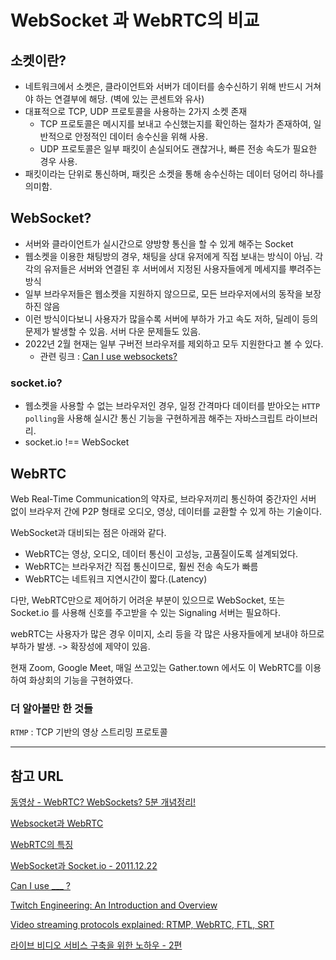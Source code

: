 # WebSocket 과 WebRTC의 비교

## 소켓이란?

- 네트워크에서 소켓은, 클라이언트와 서버가 데이터를 송수신하기 위해 반드시 거쳐야 하는 연결부에 해당. (벽에 있는 콘센트와 유사)
- 대표적으로 TCP, UDP 프로토콜을 사용하는 2가지 소켓 존재
  - TCP 프로토콜은 메시지를 보내고 수신했는지를 확인하는 절차가 존재하여, 일반적으로 안정적인 데이터 송수신을 위해 사용.
  - UDP 프로토콜은 일부 패킷이 손실되어도 괜찮거나, 빠른 전송 속도가 필요한 경우 사용.
- 패킷이라는 단위로 통신하며, 패킷은 소켓을 통해 송수신하는 데이터 덩어리 하나를 의미함.

## WebSocket?

- 서버와 클라이언트가 실시간으로 양방향 통신을 할 수 있게 해주는 Socket
- 웹소켓을 이용한 채팅방의 경우, 채팅을 상대 유저에게 직접 보내는 방식이 아님. 각각의 유저들은 서버와 연결된 후 서버에서 지정된 사용자들에게 메세지를 뿌려주는 방식
- 일부 브라우저들은 웹소켓을 지원하지 않으므로, 모든 브라우저에서의 동작을 보장하진 않음
- 이런 방식이다보니 사용자가 많을수록 서버에 부하가 가고 속도 저하, 딜레이 등의 문제가 발생할 수 있음. 서버 다운 문제들도 있음.
- 2022년 2월 현재는 일부 구버전 브라우저를 제외하고 모두 지원한다고 볼 수 있다. 
  - 관련 링크 : [Can I use websockets?](https://caniuse.com/?search=web%20sockets)

### socket.io?
- 웹소켓을 사용할 수 없는 브라우저인 경우, 일정 간격마다 데이터를 받아오는 `HTTP polling`을 사용해 실시간 통신 기능을 구현하게끔 해주는 자바스크립트 라이브러리.
- socket.io !== WebSocket

## WebRTC

Web Real-Time Communication의 약자로, 브라우저끼리 통신하여 중간자인 서버 없이 브라우저 간에 P2P 형태로 오디오, 영상, 데이터를 교환할 수 있게 하는 기술이다.

WebSocket과 대비되는 점은 아래와 같다.
- WebRTC는 영상, 오디오, 데이터 통신이 고성능, 고품질이도록 설계되었다.
- WebRTC는 브라우저간 직접 통신이므로, 훨씬 전송 속도가 빠름
- WebRTC는 네트워크 지연시간이 짧다.(Latency)

다만, WebRTC만으로 제어하기 어려운 부분이 있으므로 WebSocket, 또는 Socket.io 를 사용해 신호를 주고받을 수 있는 Signaling 서버는 필요하다.

webRTC는 사용자가 많은 경우 이미지, 소리 등을 각 많은 사용자들에게 보내야 하므로 부하가 발생. -> 확장성에 제약이 있음.

현재 Zoom, Google Meet, 매일 쓰고있는 Gather.town 에서도 이 WebRTC를 이용하여 화상회의 기능을 구현하였다.

### 더 알아볼만 한 것들

`RTMP` : TCP 기반의 영상 스트리밍 프로토콜

---

## 참고 URL

[동영상 - WebRTC? WebSockets? 5분 개념정리!](https://www.youtube.com/watch?v=5EhsjtBE7I40)

[Websocket과 WebRTC](https://velog.io/@alstjdwo1601/Web-Socket-%EA%B3%BC-WebRTC)

[WebRTC의 특징](https://velog.io/@cable555/WebRTC-WebRTC%EB%A5%BC-%ED%99%9C%EC%9A%A9%ED%95%9C-%EC%84%9C%EB%B9%84%EC%8A%A4%EB%93%A4)

[WebSocket과 Socket.io - 2011.12.22](https://d2.naver.com/helloworld/1336)

[Can I use ___ ?](https://caniuse.com/?search=web%20sockets)

[Twitch Engineering: An Introduction and Overview](https://blog.twitch.tv/en/2015/12/18/twitch-engineering-an-introduction-and-overview-a23917b71a25/)

[Video streaming protocols explained: RTMP, WebRTC, FTL, SRT](https://restream.io/blog/streaming-protocols/)

[라이브 비디오 서비스 구축을 위한 노하우 - 2편](https://www.popit.kr/%eb%9d%bc%ec%9d%b4%eb%b8%8c-%eb%b9%84%eb%94%94%ec%98%a4-%ec%84%9c%eb%b9%84%ec%8a%a4-%ea%b5%ac%ec%b6%95%ec%9d%84-%ec%9c%84%ed%95%9c-%eb%85%b8%ed%95%98%ec%9a%b0-2%ed%8e%b8/)